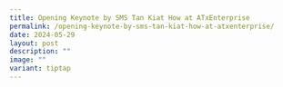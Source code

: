 ```yaml
---
title: Opening Keynote by SMS Tan Kiat How at ATxEnterprise
permalink: /opening-keynote-by-sms-tan-kiat-how-at-atxenterprise/
date: 2024-05-29
layout: post
description: ""
image: ""
variant: tiptap
---
```

